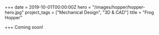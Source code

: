 +++
date = 2019-10-01T00:00:00Z
hero = "/images/hopper/hopper-hero.jpg"
project_tags = ["Mechanical Design", "3D & CAD"]
title = "Frog Hopper"

+++
Coming soon!